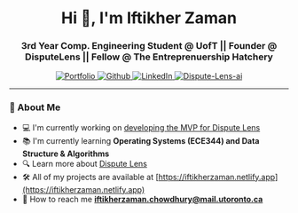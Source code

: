 

<h1 align="center">Hi 🚀, I'm Iftikher Zaman</h1>

<h3 align="center">3rd Year Comp. Engineering Student @ UofT || Founder @ DisputeLens || Fellow @ The Entreprenuership Hatchery</h3>

<p align="center">
  <a href="https://iftikherzaman.netlify.app">
    <img src="https://img.shields.io/badge/-Portfolio-red?style=flat&logo=appveyor&logoColor=white" alt="Portfolio">
  </a>
  <a href="https://github.com/IftikherZaman">
    <img src="https://img.shields.io/badge/-Github-000?style=flat&logo=Github&logoColor=white" alt="Github">
  </a>
  <a href="https://linkedin.com/in/iftikherzaman">
    <img src="https://img.shields.io/badge/-LinkedIn-blue?style=flat&logo=Linkedin&logoColor=white" alt="LinkedIn">
  </a>
   <a href="https://disputelens.netlify.app">
    <img src="https://img.shields.io/badge/Dispute_Lens-fb9317" alt="Dispute-Lens-ai" >
  </a>
 


</p>

---

<h3 align="left">🚀 About Me</h3>

- 💻 I'm currently working on [developing the MVP for Dispute Lens](https://github.com/IftikherZaman/DisputeLens-Quote-Analysis-MVP)
- 📚 I'm currently learning **Operating Systems (ECE344) and Data Structure & Algorithms**
- 🔍 Learn more about [Dispute Lens](https://disputelens.netlify.app)
- 🛠️ All of my projects are available at [https://iftikherzaman.netlify.app](https://iftikherzaman.netlify.app)
- 📧 How to reach me **iftikherzaman.chowdhury@mail.utoronto.ca**




